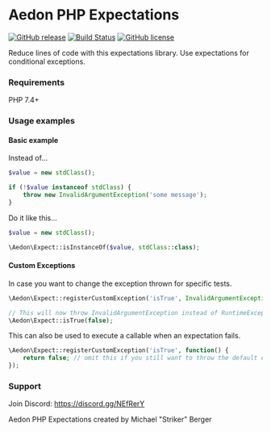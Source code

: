 # Aedon PHP Expectations

[![GitHub release](https://img.shields.io/github/v/release/RyseSlade/php-expectations.svg)](https://github.com/RyseSlade/php-expectations/releases/)
[![Build Status](https://travis-ci.com/RyseSlade/php-expectations.svg?branch=master)](https://travis-ci.com/RyseSlade/php-expectations)
[![GitHub license](https://img.shields.io/badge/license-MIT-green)](https://github.com/RyseSlade/php-expectations/blob/master/LICENSE)

Reduce lines of code with this expectations library. Use expectations for conditional exceptions.

### Requirements

PHP 7.4+

### Usage examples

#### Basic example

Instead of...
```php
$value = new stdClass();

if (!$value instanceof stdClass) {
    throw new InvalidArgumentException('some message');
}
```
Do it like this...

```php
$value = new stdClass();

\Aedon\Expect::isInstanceOf($value, stdClass::class);
```

#### Custom Exceptions

In case you want to change the exception thrown for specific tests.

```php
\Aedon\Expect::registerCustomException('isTrue', InvalidArgumentException::class);

// This will now throw InvalidArgumentException instead of RuntimeException
\Aedon\Expect::isTrue(false); 
```

This can also be used to execute a callable when an expectation fails.

```php
\Aedon\Expect::registerCustomException('isTrue', function() {
    return false; // omit this if you still want to throw the default exception 
});
```

### Support

Join Discord: https://discord.gg/NEfRerY

Aedon PHP Expectations created by Michael "Striker" Berger
